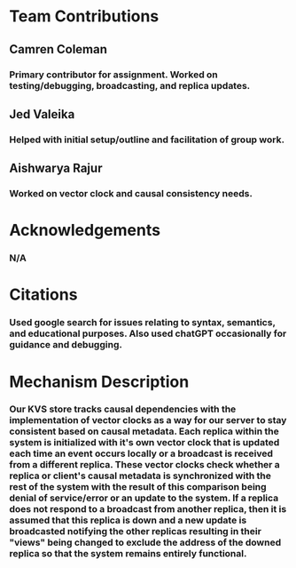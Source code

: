 # Team Contributions

## Camren Coleman
### Primary contributor for assignment. Worked on testing/debugging, broadcasting, and replica updates.

## Jed Valeika 
### Helped with initial setup/outline and facilitation of group work.

## Aishwarya Rajur

### Worked on vector clock and causal consistency needs.
# Acknowledgements
### N/A
# Citations

### Used google search for issues relating to syntax, semantics, and educational purposes. Also used chatGPT occasionally for guidance and debugging.

# Mechanism Description
### Our KVS store tracks causal dependencies with the implementation of vector clocks as a way for our server to stay consistent based on causal metadata. Each replica within the system is initialized with it's own vector clock that is updated each time an event occurs locally or a broadcast is received from a different replica. These vector clocks check whether a replica or client's causal metadata is synchronized with the rest of the system with the result of this comparison being denial of service/error or an update to the system. If a replica does not respond to a broadcast from another replica, then it is assumed that this replica is down and a new update is broadcasted notifying the other replicas resulting in their "views" being changed to exclude the address of the downed replica so that the system remains entirely functional. 
